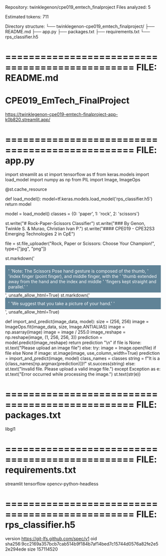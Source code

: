 Repository: twinklegenon/cpe019_emtech_finalproject
Files analyzed: 5

Estimated tokens: 711

Directory structure:
└── twinklegenon-cpe019_emtech_finalproject/
    ├── README.md
    ├── app.py
    ├── packages.txt
    ├── requirements.txt
    └── rps_classifier.h5


================================================
FILE: README.md
================================================
# CPE019_EmTech_FinalProject
https://twinklegenon-cpe019-emtech-finalproject-app-k0b820.streamlit.app/



================================================
FILE: app.py
================================================
import streamlit as st
import tensorflow as tf
from keras.models import load_model
import numpy as np
from PIL import Image, ImageOps

@st.cache_resource

def load_model():
  model=tf.keras.models.load_model('rps_classifier.h5')
  return model

model = load_model()
classes = {0: 'paper', 1: 'rock', 2: 'scissors'}

st.write("# Rock-Paper-Scissors Classifier")
st.write("### By Genon, Twinkle S. & Murao, Christian Ivan P.")
st.write("#### CPE019 - CPE32S3  Emerging Technologies 2 in CpE")

file = st.file_uploader("Rock, Paper or Scissors: Choose Your Champion!", type=["jpg", "png"])

st.markdown('<div style="background-color: #608397; padding: 10px; color: white;">'
            'Note: The Scissors Pose hand gesture is composed of the thumb, '
            'index finger (point finger), and middle finger, with the '
            'thumb extended away from the hand and the index and middle '
            'fingers kept straight and parallel.'
            '</div>', unsafe_allow_html=True)
st.markdown('<div style="background-color: #608397; padding: 10px; color: white;">'
            'We suggest that you take a picture of your hand.'
            '</div>', unsafe_allow_html=True)

def import_and_predict(image_data, model):
    size = (256, 256)
    image = ImageOps.fit(image_data, size, Image.ANTIALIAS)
    image = np.asarray(image)
    image = image / 255.0
    image_reshape = np.reshape(image, (1, 256, 256, 3))
    prediction = model.predict(image_reshape)
    return prediction
"\n"
if file is None:
    st.text("Please upload an image file")
else:
    try:
        image = Image.open(file) if file else None
        if image:
            st.image(image, use_column_width=True)
            prediction = import_and_predict(image, model)
            class_names = classes
            string = f"It is a {class_names[np.argmax(prediction)]}!"
            st.success(string)
        else:
            st.text("Invalid file. Please upload a valid image file.")
    except Exception as e:
        st.text("Error occurred while processing the image.")
        st.text(str(e))
        
        





================================================
FILE: packages.txt
================================================
libgl1


================================================
FILE: requirements.txt
================================================
streamlit
tensorflow
opencv-python-headless



================================================
FILE: rps_classifier.h5
================================================
version https://git-lfs.github.com/spec/v1
oid sha256:9cc2169a357bcb7cab514b9f184b7af14bed7c15744d0576a82fe2e52e294ede
size 157114520
